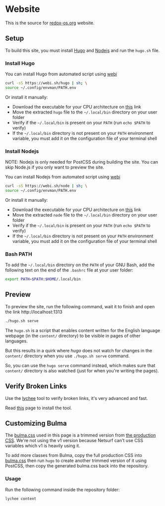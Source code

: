 # Website

This is the source for [redox-os.org](https://redox-os.org) website.

## Setup

To build this site, you must install [Hugo](https://gohugo.io/) and [Nodejs](https://nodejs.org/) and run the `hugo.sh` file. 

### Install Hugo

You can install Hugo from automated script using [webi](https://webinstall.dev/hugo)

```sh
curl -sS https://webi.sh/hugo | sh; \
source ~/.config/envman/PATH.env
```

Or install it manually:
- Download the executable for your CPU architecture on [this](https://github.com/gohugoio/hugo/releases/latest) link
- Move the extracted `hugo` file to the `~/.local/bin` directory on your user folder
- Verify if the `~/.local/bin` is present on your `PATH` (run `echo $PATH` to verify)
- If the `~/.local/bin` directory is not present on your `PATH` environment variable, you must add it on the configuration file of your terminal shell

### Install Nodejs

NOTE: Nodejs is only needed for PostCSS during building the site. You can skip Node.js if you only want to preview the site.

You can install Nodejs from automated script using [webi](https://webinstall.dev/node)

```sh
curl -sS https://webi.sh/node | sh; \
source ~/.config/envman/PATH.env
```

Or install it manually:

- Download the executable for your CPU architecture on [this](https://nodejs.org/en/download#:~:text=get%20a%20prebuilt%20Node.js%C2%AE) link
- Move the extracted `node` file to the `~/.local/bin` directory on your user folder
- Verify if the `~/.local/bin` is present on your `PATH` (run `echo $PATH` to verify)
- If the `~/.local/bin` directory is not present on your `PATH` environment variable, you must add it on the configuration file of your terminal shell


### Bash PATH

To add the `~/.local/bin` directory on the `PATH` of your GNU Bash, add the following text on the end of the `.bashrc` file at your user folder:

```sh
export PATH=$PATH:$HOME/.local/bin
```

## Preview

To preview the site, run the following command, wait it to finish and open the link http://localhost:1313

```sh
./hugo.sh serve
```

The `hugo.sh` is a script that enables content written for the English language webpage (in the `content/` directory) to be visible in pages of other languages.  

But this results in a quirk where _hugo_ does not watch for changes in the `content/` directory when you use `./hugo.sh serve` command.  

So, you can use the `hugo serve` command instead, which makes sure that `content/` directory is also watched (just for when you're writing the pages).

## Verify Broken Links

Use the [lychee](https://lychee.cli.rs/) tool to verify broken links, it's very advanced and fast.

Read [this](https://lychee.cli.rs/installation/) page to install the tool.

## Customizing Bulma

The [bulma.css](assets/css/bulma.css) used in this page is a trimmed version from [the production CSS](https://cdnjs.cloudflare.com/ajax/libs/bulma/0.9.4/css/bulma.css). We're not using the v1 version because Netsurf can't use CSS variables which v1 is heavily using it.

To add more classes from Bulma, copy the full production CSS into [bulma.css](assets/css/bulma.css) then run `hugo` to create another trimmed version of it using PostCSS, then copy the generated bulma.css back into the repository.

### Usage

Run the following command inside the repository folder:

```sh
lychee content
```

